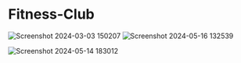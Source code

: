 # Fitness-Club
![Screenshot 2024-03-03 150207](https://github.com/NikitaNyalapelli29/Fitness-Club/assets/85953042/6cfd98a0-8ad9-4a79-b5a3-0da86f30a1f2)
![Screenshot 2024-05-16 132539](https://github.com/NikitaNyalapelli29/Fitness-Club/assets/85953042/6ba89bd1-c8fd-49bf-a821-b85c3c1ab0a5)


![Screenshot 2024-05-14 183012](https://github.com/NikitaNyalapelli29/Fitness-Club/assets/85953042/2358033a-36a8-441b-ac21-595c2b894329)
